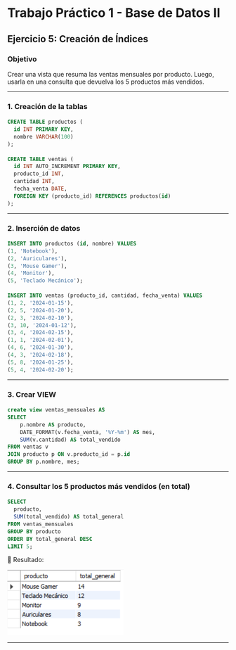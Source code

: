 # Trabajo Práctico 1 - Base de Datos II  
## Ejercicio 5: Creación de Índices

### Objetivo

Crear una vista que resuma las ventas mensuales por producto. Luego, usarla en una consulta que devuelva los 5 productos más vendidos.

---

### 1. Creación de la tablas

```sql
CREATE TABLE productos (
  id INT PRIMARY KEY,
  nombre VARCHAR(100)
);

CREATE TABLE ventas (
  id INT AUTO_INCREMENT PRIMARY KEY,
  producto_id INT,
  cantidad INT,
  fecha_venta DATE,
  FOREIGN KEY (producto_id) REFERENCES productos(id)
);
```

---

### 2. Inserción de datos

```sql
INSERT INTO productos (id, nombre) VALUES
(1, 'Notebook'),
(2, 'Auriculares'),
(3, 'Mouse Gamer'),
(4, 'Monitor'),
(5, 'Teclado Mecánico');

INSERT INTO ventas (producto_id, cantidad, fecha_venta) VALUES
(1, 2, '2024-01-15'),
(2, 5, '2024-01-20'),
(2, 3, '2024-02-10'),
(3, 10, '2024-01-12'),
(3, 4, '2024-02-15'),
(1, 1, '2024-02-01'),
(4, 6, '2024-01-30'),
(4, 3, '2024-02-18'),
(5, 8, '2024-01-25'),
(5, 4, '2024-02-20');
```

---

### 3. Crear VIEW

```sql
create view ventas_mensuales AS
SELECT
	p.nombre AS producto,
	DATE_FORMAT(v.fecha_venta, '%Y-%m') AS mes,
    SUM(v.cantidad) AS total_vendido
FROM ventas v
JOIN producto p ON v.producto_id = p.id
GROUP BY p.nombre, mes;
```

---

### 4. Consultar los 5 productos más vendidos (en total)

```sql
SELECT 
  producto,
  SUM(total_vendido) AS total_general
FROM ventas_mensuales
GROUP BY producto
ORDER BY total_general DESC
LIMIT 5;
```

📸 Resultado:

![Resultado](img/ejercicio6.png)

---

